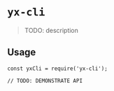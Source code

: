 # `yx-cli`

> TODO: description

## Usage

```
const yxCli = require('yx-cli');

// TODO: DEMONSTRATE API
```
